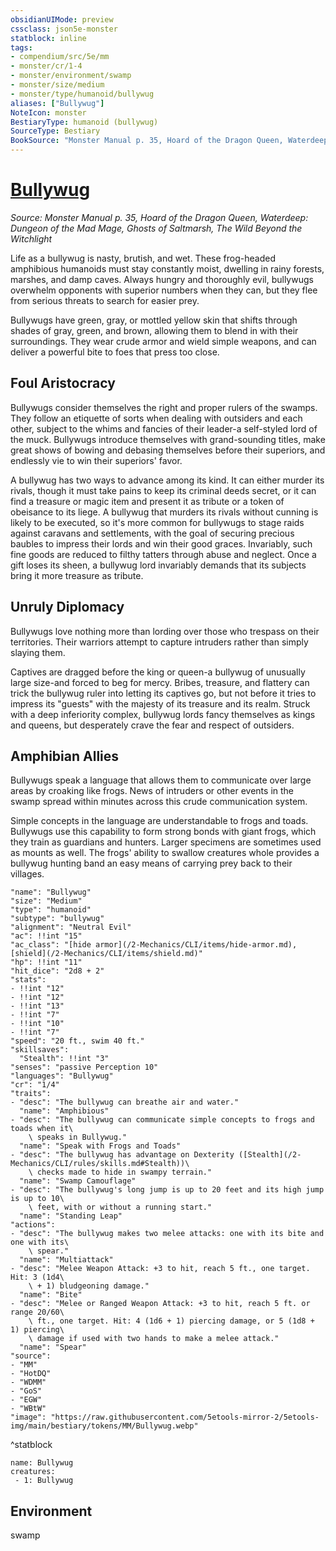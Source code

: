 ```yaml
---
obsidianUIMode: preview
cssclass: json5e-monster
statblock: inline
tags:
- compendium/src/5e/mm
- monster/cr/1-4
- monster/environment/swamp
- monster/size/medium
- monster/type/humanoid/bullywug
aliases: ["Bullywug"]
NoteIcon: monster
BestiaryType: humanoid (bullywug)
SourceType: Bestiary
BookSource: "Monster Manual p. 35, Hoard of the Dragon Queen, Waterdeep: Dungeon of the Mad Mage, Ghosts of Saltmarsh, The Wild Beyond the Witchlight"
---
```

# [Bullywug](2-Mechanics/CLI/bestiary/humanoid/bullywug.md)
*Source: Monster Manual p. 35, Hoard of the Dragon Queen, Waterdeep: Dungeon of the Mad Mage, Ghosts of Saltmarsh, The Wild Beyond the Witchlight*  

Life as a bullywug is nasty, brutish, and wet. These frog-headed amphibious humanoids must stay constantly moist, dwelling in rainy forests, marshes, and damp caves. Always hungry and thoroughly evil, bullywugs overwhelm opponents with superior numbers when they can, but they flee from serious threats to search for easier prey.

Bullywugs have green, gray, or mottled yellow skin that shifts through shades of gray, green, and brown, allowing them to blend in with their surroundings. They wear crude armor and wield simple weapons, and can deliver a powerful bite to foes that press too close.

## Foul Aristocracy

Bullywugs consider themselves the right and proper rulers of the swamps. They follow an etiquette of sorts when dealing with outsiders and each other, subject to the whims and fancies of their leader-a self-styled lord of the muck. Bullywugs introduce themselves with grand-sounding titles, make great shows of bowing and debasing themselves before their superiors, and endlessly vie to win their superiors' favor.

A bullywug has two ways to advance among its kind. It can either murder its rivals, though it must take pains to keep its criminal deeds secret, or it can find a treasure or magic item and present it as tribute or a token of obeisance to its liege. A bullywug that murders its rivals without cunning is likely to be executed, so it's more common for bullywugs to stage raids against caravans and settlements, with the goal of securing precious baubles to impress their lords and win their good graces. Invariably, such fine goods are reduced to filthy tatters through abuse and neglect. Once a gift loses its sheen, a bullywug lord invariably demands that its subjects bring it more treasure as tribute.

## Unruly Diplomacy

Bullywugs love nothing more than lording over those who trespass on their territories. Their warriors attempt to capture intruders rather than simply slaying them.

Captives are dragged before the king or queen-a bullywug of unusually large size-and forced to beg for mercy. Bribes, treasure, and flattery can trick the bullywug ruler into letting its captives go, but not before it tries to impress its "guests" with the majesty of its treasure and its realm. Struck with a deep inferiority complex, bullywug lords fancy themselves as kings and queens, but desperately crave the fear and respect of outsiders.

## Amphibian Allies

Bullywugs speak a language that allows them to communicate over large areas by croaking like frogs. News of intruders or other events in the swamp spread within minutes across this crude communication system.

Simple concepts in the language are understandable to frogs and toads. Bullywugs use this capability to form strong bonds with giant frogs, which they train as guardians and hunters. Larger specimens are sometimes used as mounts as well. The frogs' ability to swallow creatures whole provides a bullywug hunting band an easy means of carrying prey back to their villages.

```statblock
"name": "Bullywug"
"size": "Medium"
"type": "humanoid"
"subtype": "bullywug"
"alignment": "Neutral Evil"
"ac": !!int "15"
"ac_class": "[hide armor](/2-Mechanics/CLI/items/hide-armor.md), [shield](/2-Mechanics/CLI/items/shield.md)"
"hp": !!int "11"
"hit_dice": "2d8 + 2"
"stats":
- !!int "12"
- !!int "12"
- !!int "13"
- !!int "7"
- !!int "10"
- !!int "7"
"speed": "20 ft., swim 40 ft."
"skillsaves":
  "Stealth": !!int "3"
"senses": "passive Perception 10"
"languages": "Bullywug"
"cr": "1/4"
"traits":
- "desc": "The bullywug can breathe air and water."
  "name": "Amphibious"
- "desc": "The bullywug can communicate simple concepts to frogs and toads when it\
    \ speaks in Bullywug."
  "name": "Speak with Frogs and Toads"
- "desc": "The bullywug has advantage on Dexterity ([Stealth](/2-Mechanics/CLI/rules/skills.md#Stealth))\
    \ checks made to hide in swampy terrain."
  "name": "Swamp Camouflage"
- "desc": "The bullywug's long jump is up to 20 feet and its high jump is up to 10\
    \ feet, with or without a running start."
  "name": "Standing Leap"
"actions":
- "desc": "The bullywug makes two melee attacks: one with its bite and one with its\
    \ spear."
  "name": "Multiattack"
- "desc": "Melee Weapon Attack: +3 to hit, reach 5 ft., one target. Hit: 3 (1d4\
    \ + 1) bludgeoning damage."
  "name": "Bite"
- "desc": "Melee or Ranged Weapon Attack: +3 to hit, reach 5 ft. or range 20/60\
    \ ft., one target. Hit: 4 (1d6 + 1) piercing damage, or 5 (1d8 + 1) piercing\
    \ damage if used with two hands to make a melee attack."
  "name": "Spear"
"source":
- "MM"
- "HotDQ"
- "WDMM"
- "GoS"
- "EGW"
- "WBtW"
"image": "https://raw.githubusercontent.com/5etools-mirror-2/5etools-img/main/bestiary/tokens/MM/Bullywug.webp"
```
^statblock

```encounter-table
name: Bullywug
creatures:
 - 1: Bullywug
```

## Environment

swamp